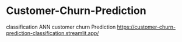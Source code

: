 # Customer-Churn-Prediction
classification ANN customer churn Prediction
https://customer-churn-prediction-classification.streamlit.app/
